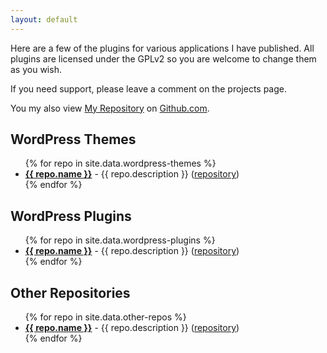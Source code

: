 ```yaml
---
layout: default
---
```


Here are a few of the plugins for various applications I have published. All plugins are licensed under the GPLv2 so you are welcome to change them as you wish.

If you need support, please leave a comment on the projects page.

You my also view <a href="{{ site.github.owner_url }}">My Repository</a> on [Github.com](http://github.com).

## WordPress Themes

<ul>
{% for repo in site.data.wordpress-themes %}
<li><strong><a href="{{ site.github.url }}/{{ repo.uri }}">{{ repo.name }}</a></strong> - {{ repo.description }} (<a href="{{ site.github.owner_url }}/{{ repo.uri }}">repository</a>)</li>
{% endfor %}
</ul>

## WordPress Plugins

<ul>
{% for repo in site.data.wordpress-plugins %}
<li><strong><a href="{{ site.github.url }}/{{ repo.uri }}">{{ repo.name }}</a></strong> - {{ repo.description }} (<a href="{{ site.github.owner_url }}/{{ repo.uri }}">repository</a>)</li>
{% endfor %}
</ul>

## Other Repositories

<ul>
{% for repo in site.data.other-repos %}
<li><strong><a href="{{ site.github.url }}/{{ repo.uri }}">{{ repo.name }}</a></strong> - {{ repo.description }} (<a href="{{ site.github.owner_url }}/{{ repo.uri }}">repository</a>)</li>
{% endfor %}
</ul>

